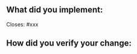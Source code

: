 ## What did you implement:

<!--
If this closes an open issue please replace xxx below with the issue number
-->

Closes: #xxx

## How did you verify your change:

<!--
Please update the CHANGELOG with notes about breaking changes, fixes or additions
-->
